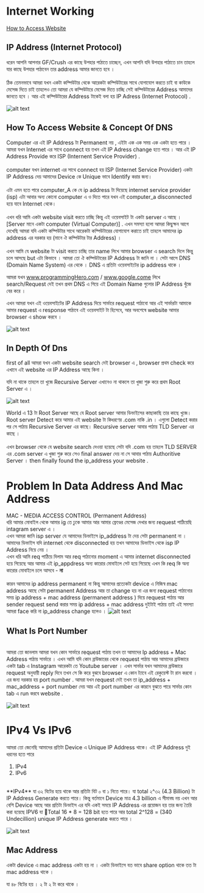 # Internet Working

[How to Access Website](#how-to-access-website)


## IP Address (Internet Protocol) 

ধরেন আপনি আপনার GF/Crush এর কাছে উপহার পাঠাতে চাচ্ছেন,  এখন আপনি যদি উপহার পাঠাতে চান তাহলে  যার কাছে উপহার পাঠাবেন তার address আমার জানতে হবে । 
<br><br>
ঠিক তেমনভাবে আমরা যখন একটা কম্পিউটার থেকে আরেকটা কম্পিউটারের সাথে যোগাযোগ করতে চাই বা কাউকে মেসেজ দিতে চাই তাহলেও তো আমরা যে কম্পিউটারে মেসেজ দিতে চাচ্ছি সেই কম্পিউটারের Address আমাদের জানতে হবে । আর এই কম্পিউটারের Address টাকেই বলা হয় IP Adress (Internet Protocol) .  

![alt text](image.png)


## How To Access Website & Concept Of DNS 

Computer এর এই IP Address টা Permanent নয় , এইটা এক এক সময় এক একটা হতে পারে । আমরা যখন Internet এর সাথে connect হয় তখন এই IP Adress change হতে পারে । আর এই IP Address Provide করে ISP (Internent Service Provider) .  
<br>
computer যখন internet এর সাথে connect হয় ISP (Internet Service Provider) একটা IP Address দেয় আমাদের Device কে Unique ভাবে Identify করার জন্য। 
<br><br>
এটা এমন হতে পারে  computer_A কে যে ip address টা দিয়েছে internet service provider (isp) এটা আবার অন্য কোনো computer এ ও দিতে পারে যখন এই computer_a disconnected হয়ে যাবে Internet থেকে। 
<br><br>
এখন ধরি আমি একটা website visit করতে চাচ্ছি কিন্তু এই ওয়েবসাইট টা একটা server এ আছে । [Server মানে একটা computer (Virtual Computer)] . এখন সমস্যা হলো আমরা কিছুক্ষন আগে দেখেছি আমরা যদি একটা কম্পিউটার সাথে আরেকটা কম্পিউটারের যোগাযোগ করাতে চাই তাহলে আমাদের ip address এর দরকার হয় (মানে ঐ কম্পিউটার টার Address) ।
<br><br>
এখন আমি যে website টা visit করতে চাচ্ছি তার name লিখে আমার browser এ search দিলে কিন্তু চলে আসছে but এটা কিভাবে । আমরা তো ঐ কম্পিউটারের IP Address টা জানি না । সেটা আসে  DNS (Domain Name System) এর থেকে । DNS এ প্রতিটা ওয়েবসাইটের ip address থাকে । <br> 

আমরা যখন www.programmingHero.com / www.google.come লিখে search/Request  দেই তখন প্রথম DNS এ গিয়ে এই Domain Name গুলোর IP Address খুঁজে বের করে । <br>

এখন আমরা যখন এই ওয়েবসাইটের IP Address দিয়ে সার্ভারে request পাঠাবো আর এই সার্ভারটা আমাকে আমার request এ response পাঠাবে এই ওয়েবসাইট টা হিসেবে,  আর অবশেষে website আমার browser এ show করবে  । 

![alt text](image-1.png)


## In Depth Of Dns 


first of all আমরা যখন একটা website search দেই browser এ ,  browser প্রথম check করে এখানে এই website এর IP Address আছে কিনা । 

যদি না থাকে তাহলে তা খুজে Recursive Server এখানেও না থাকলে তা খুজা শুরু করে প্রথম Root Server এ । 

![alt text](image-2.png)

World এ 13 টা Root Server আছে যে Root server আমার ডিভাইসের কাছাকাছি তার কাছে খুজে। Root server Detect করে আমার এই website টা কিধরণের .com নাকি .in । এগুলো Detect করার পর সে পাঠায় Recursive Server এর কাছে। Recursive server  আবার পাঠায় TLD Server এর কাছে । 
<br><br>
এখন browser থেকে যে website search দেওয়া হয়েছে সেটা যদি .com হয় তাহলে TLD SERVER এর .com  server  এ খুজা শুরু করে সেও final answer দেয় না  সে  আবার পাঠায় Authoritive Server । then finally found the ip_address your website . 


# Problem In Data Address And Mac Address 

MAC - MEDIA ACCESS CONTROL (Permanent Address)
<br>
ধরি আমার মোবাইল থেকে আমার ig তে ঢুকে আমার আর আমার ফ্রেণ্ডের মেসেজ দেখার জন্য request পাঠিয়েছি  intagram server এ ।
<br>
এখন আমরা জানি isp server যে আমাদের ডিভাইসে ip_address টা দেয় সেটা permanent না । 
<br>
আমাদের ডিভাইস যদি internet থেকে disconnected হয় তখন আমাদের ডিভাইস থেকে isp IP Address  নিয়ে নেয় । 
<br>
এখন ধরি আমি req পাঠিয়ে দিলাম আর req পাঠানোর moment এ আমার internet disconnected হয়ে গিয়েছে আর আমার এই ip_appdress অন্য কারোর মোবাইলে সেট হয়ে গিয়েছে এখন কি req কি অন্য কারোর মোবাইলে চলে আসবে - **না** 
<br><br>
কারন আমাদের ip address permanent না কিন্তু আমাদের প্রত্যেকটা device এ নিজিস্ব mac address আছে সেটা permanent Address আর তা change হয় না এর জন্য request পাঠানোর সময় ip address   + mac address (permanent address ) দিয়ে request পাঠায় আর sender request send করার সময় ip address + mac address দুইটাই পাঠায় তাই এই সমস্যা আমরা face করি না ip_address change হলেও । 
![alt text](image-3.png)


## What Is Port Number 
<br>
আমরা তো জানলাম আমরা যখন কোন সার্ভারে request পাঠায় তখন তা আমাদের Ip address + Mac Address পাঠায় সার্ভারে । 
 এখন আমি যদি কোন ব্রাউজারের থেকে request পাঠায় আর আমাদের ব্রাউজারে একটা tab এ Instagram আরেকটা তে Youtube server । এখন  সার্ভার যখন আমাদের  ব্রাউজারে request অনুযায়ী reply দিবে তখন সে কি করে বুঝবে browser এ কোন ট্যাবে এই রেকুয়েস্ট টা রান করবো । এর জন্য দরকার হয় port number . আমরা যখন request দেই তখন তা ip_address + mac_address + port number দেয় আর এই port number এর কারনে বুঝতে পারে সার্ভার কোন tab এ run করবে website . 

![alt text](image-4.png)

 # IPv4 Vs IPv6 

আমরা তো জেনেছি আমাদের প্রতিটা Device এ Unique IP Address থাকে। এই IP Address দুই ধরনের হতে পারে 
1. IPv4
2. IPv6
<br>
**IPv4** যা ৩২ বিটের হয়ে থাকে আর প্রতিটা বিট ০ বা ১ নিতে পারে। যা total ২^৩২ (4.3 Billion)  টা IP Address Generate করতে পারে। কিন্তু বর্তমানে Device মাত্র 4.3 billion এ সীমাবদ্ব নয় এখন আর বেশি Device আছে আর প্রতিটা ডিভাইস এর  যদি একই সময়ে IP Address এর প্রয়োজন হয় তার জন্য তৈরি করা হয়েছে IPV6 যা Total 16 * 8  = 128 bit হতে পারে আর total 2^128 = (340 Undecillion)  unique IP Address generate করতে পারে । 

 ![alt text](image-5.png)
 

## Mac Address 

একটা device এ mac address একটা হয় না । একটা ডিভাইসে যত ভাবে share option থাকে তত টা mac address থাকে । 

যা ৪৮ বিটের হয় । ২ টা ২ টা করে থাকে । 

